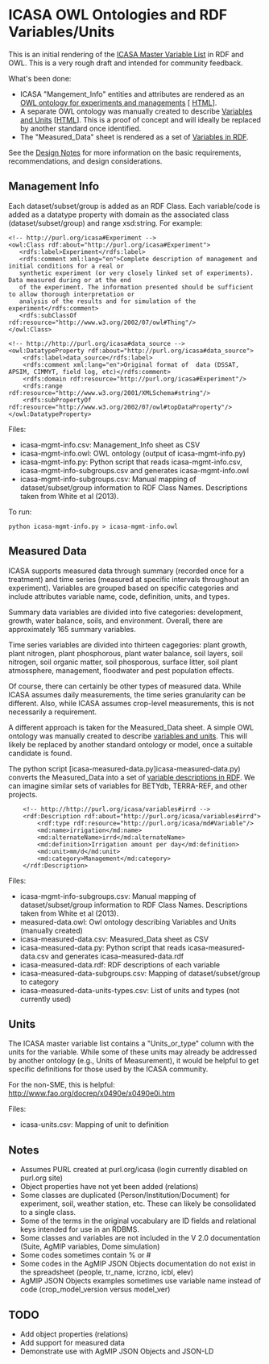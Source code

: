 # ICASA OWL Ontologies and RDF Variables/Units

This is an initial rendering of the [ICASA Master Variable List](https://docs.google.com/spreadsheets/d/1MYx1ukUsCAM1pcixbVQSu49NU-LfXg-Dtt-ncLBzGAM/pub?output=html#) 
in RDF and OWL. This is a very rough draft and intended for community feedback.

What's been done:
* ICASA "Mangement_Info" entities and attributes are rendered as an [OWL ontology for experiments and managements](icasa-mgmt-info.owl) [ [HTML](http://www.essepuntato.it/lode/https://raw.githubusercontent.com/craig-willis/icasa/master/icasa-mgmt-info.owl)].
* A separate OWL ontology was manually created to describe [Variables and Units](icasa-measured-data.owl) [[HTML](http://www.essepuntato.it/lode/https://raw.githubusercontent.com/craig-willis/icasa/master/icasa-measured-data.owl)].  This is a proof of concept and will ideally be replaced by another standard once identified.
* The "Measured_Data" sheet is rendered as a set of [Variables in RDF](icasa-measured-data.rdf).

See the [Design Notes](docs/design.md) for more information on the basic requirements, recommendations, and design considerations.

## Management Info

Each dataset/subset/group is added as an RDF Class. Each variable/code is added as a datatype property with domain as the associated class (dataset/subset/group) and range xsd:string. For example:

```
<!-- http://purl.org/icasa#Experiment -->
<owl:Class rdf:about="http://purl.org/icasa#Experiment">
   <rdfs:label>Experiment</rdfs:label> 
   <rdfs:comment xml:lang="en">Complete description of management and initial conditions for a real or 
   synthetic experiment (or very closely linked set of experiments). Data measured during or at the end 
   of the experiment. The information presented should be sufficient to allow thorough interpretation or 
   analysis of the results and for simulation of the experiment</rdfs:comment>
   <rdfs:subClassOf rdf:resource="http://www.w3.org/2002/07/owl#Thing"/>
</owl:Class>

<!-- http://http://purl.org/icasa#data_source -->
<owl:DatatypeProperty rdf:about="http://purl.org/icasa#data_source">
    <rdfs:label>data_source</rdfs:label>
    <rdfs:comment xml:lang="en">Original format of  data (DSSAT, APSIM, CIMMYT, field log, etc)</rdfs:comment>     
    <rdfs:domain rdf:resource="http://purl.org/icasa#Experiment"/>
    <rdfs:range rdf:resource="http://www.w3.org/2001/XMLSchema#string"/>
    <rdfs:subPropertyOf rdf:resource="http://www.w3.org/2002/07/owl#topDataProperty"/>
</owl:DatatypeProperty>
```

Files:
* icasa-mgmt-info.csv: Management_Info sheet as CSV
* icasa-mgmt-info.owl: OWL ontology (output of icasa-mgmt-info.py)
* icasa-mgmt-info.py: Python script that reads icasa-mgmt-info.csv, icasa-mgmt-info-subgroups.csv and generates icasa-mgmt-info.owl
* icasa-mgmt-info-subgroups.csv: Manual mapping of dataset/subset/group information to RDF Class Names. Descriptions taken from White et al (2013).

To run:
```
python icasa-mgmt-info.py > icasa-mgmt-info.owl
```

## Measured Data

ICASA supports measured data through summary (recorded once for a treatment) and time series (measured at specific intervals throughout an experiment).  Variables are grouped based on specific categories and include attributes variable name, code, definition, units, and types.

Summary data variables are divided into five categories: development, growth, water balance, soils, and environment. Overall, there are approximately 165 summary variables.

Time series variables are divided into thirteen cagegories: plant growth, plant nitrogen, plant phosphorous, plant water balance, soil layers, soil nitrogen, soil organic matter, soil phosporous, surface litter, soil plant atmossphere, management, floodwater and pest population effects.

Of course, there can certainly be other types of measured data.  While ICASA assumes daily measurements, the time series granularity can be different.  Also, while ICASA assumes crop-level measurements, this is not necessarily a requirement.

A  different approach is taken for the Measured_Data sheet.  A simple OWL ontology was manually created to describe [variables and units](measured-data.owl).  This will likely be replaced by another standard ontology or model, once a suitable candidate is found.

The python script [icasa-measured-data.py]icasa-measured-data.py) converts the Measured_Data into a set of [variable descriptions in RDF](icasa-measured-data.rdf).  We can imagine similar sets of variables for BETYdb, TERRA-REF, and other projects.
```
    <!-- http://http://purl.org/icasa/variables#irrd -->
    <rdf:Description rdf:about="http://purl.org/icasa/variables#irrd">
        <rdf:type rdf:resource="http://purl.org/icasa/md#Variable"/>
        <md:name>irrigation</md:name>
        <md:alternateName>irrd</md:alternateName>
        <md:definition>Irrigation amount per day</md:definition>
        <md:unit>mm/d</md:unit>
        <md:category>Management</md:category>
    </rdf:Description>
```


Files:
* icasa-mgmt-info-subgroups.csv: Manual mapping of dataset/subset/group information to RDF Class Names. Descriptions taken from White et al (2013).
* measured-data.owl: Owl ontology describing Variables and Units (manually created)
* icasa-measured-data.csv: Measured_Data sheet as CSV
* icasa-measured-data.py: Python script that reads icasa-measured-data.csv and generates icasa-measured-data.rdf
* icasa-measured-data.rdf: RDF descriptions of each variable
* icasa-measured-data-subgroups.csv: Mapping of dataset/subset/group to category
* icasa-measured-data-units-types.csv: List of units and types (not currently used)


## Units

The ICASA master variable list contains a "Units_or_type" column with the units for the variable.  While some of these units may
already be addressed by another ontology (e.g., Units of Measurement), it would be helpful to get specific definitions for those used by the 
ICASA community.

For the non-SME, this is helpful: http://www.fao.org/docrep/x0490e/x0490e0i.htm

Files:
* icasa-units.csv: Mapping of unit to definition

## Notes
* Assumes PURL created at purl.org/icasa (login currently disabled on purl.org site)
* Object properties have not yet been added (relations)
* Some classes are duplicated (Person/Institution/Document) for experiment, soil, weather station, etc.  These can likely be consolidated to a single class.
* Some of the terms in the original vocabulary are ID fields and relational keys intended for use in an RDBMS.
* Some classes and variables are not included in the V 2.0 documentation (Suite, AgMIP variables, Dome simulation)
* Some codes sometimes contain % or #
* Some codes in the AgMIP JSON Objects documentation do not exist in the spreadsheet (people, tr_name, icrzno, icbl, elev)
* AgMIP JSON Objects examples sometimes use variable name instead of code (crop_model_version versus model_ver)

## TODO
* Add object properties (relations)
* Add support for measured data
* Demonstrate use with AgMIP JSON Objects and JSON-LD


